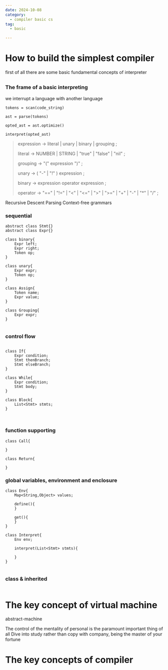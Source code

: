 ```yaml
---
date: 2024-10-08
category:
  - compiler basic cs 
tag:
  - basic

---
```

# How to build the simplest compiler 
first of all there are some basic fundamental concepts of interpreter

## 


### The frame of a basic interpreting
we interrupt a language with another language

```
tokens = scan(code_string)

ast = parse(tokens)

opted_ast = ast.optimize()

interpret(opted_ast)
```

> expression     → literal | unary | binary | grouping ;
> 
> literal        → NUMBER | STRING | "true" | "false" | "nil" ;
> 
> grouping       → "(" expression ")" ;
> 
> unary          → ( "-" | "!" ) expression ;
> 
> binary         → expression operator expression ;
> 
> operator       → "==" | "!=" | "<" | "<=" | ">" | ">=" | "+"  | "-"  | "*" | "/" ;

Recursive Descent Parsing
Context-free grammars

### sequential
```
abstract class Stmt{}
abstract class Expr{}

class binary{
    Expr left;
    Expr right;
    Token op;
}

class unary{
    Expr expr;
    Token op;
}

class Assign{
    Token name;
    Expr value;
}

class Grouping{
    Expr expr;
}


```

### control flow
```

class If{
    Expr condition;
    Stmt thenBranch;
    Stmt elseBranch;
}

class While{
    Expr condition;
    Stmt body;
}

class Block{
    List<Stmt> stmts;
}



```

### function supporting
```
class Call{

}

class Return{

}

```

### global variables, environment and enclosure
```
class Env{
    Map<String,Object> values;
    
    define(){
    }
    
    get(){
    }
}

class Interpret{
    Env env;
    
    interpret(List<Stmt> stmts){
    
    }
}


```

### class & inherited
```

```


# The key concept of virtual machine
abstract-machine



The control of the mentality of personal is the paramount important thing of all
Dive into study rather than copy with company, being the master of your fortune

# The key concepts of compiler






